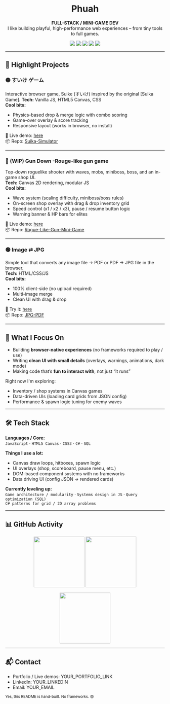 <!-- Banner / Intro -->
<h1 align="center">Phuah</h1>
<p align="center">
  <b>FULL-STACK / MINI-GAME DEV</b><br/>
  I like building playful, high-performance web experiences – from tiny tools to full games.
</p>

<!-- Badges / quick stats -->
<p align="center">
  <img src="https://img.shields.io/badge/Code-JavaScript-informational?style=flat&logo=javascript&logoColor=white&color=F7DF1E" />
  <img src="https://img.shields.io/badge/Code-HTML5-informational?style=flat&logo=html5&logoColor=white&color=E34F26" />
  <img src="https://img.shields.io/badge/Code-CSS3-informational?style=flat&logo=css3&logoColor=white&color=1572B6" />
  <img src="https://img.shields.io/badge/Also-C%23-239120?style=flat&logo=c-sharp&logoColor=white" />
  <img src="https://img.shields.io/badge/Also-SQL-336791?style=flat&logo=postgresql&logoColor=white" />
</p>

---

## 🚀 Highlight Projects

### 🟡 すいけ ゲーム 
Interactive browser game, Suike (すいけ) inspired by the original [Suika Game].
**Tech:** Vanilla JS, HTML5 Canvas, CSS  
**Cool bits:**
- Physics-based drop & merge logic with combo scoring
- Game-over overlay & score tracking
- Responsive layout (works in browser, no install)

🔗 Live demo: [here](https://phuahjinwei.github.io/Suika-Simulator/src/suikeGame.html)  
📦 Repo: [Suika-Simulator](https://github.com/PhuahJinWei/Suika-Simulator)

---

### 🔵 (WIP) Gun Down -Rouge-like gun game
Top-down roguelike shooter with waves, mobs, miniboss, boss, and an in-game shop UI.  
**Tech:** Canvas 2D rendering, modular JS  
**Cool bits:**
- Wave system (scaling difficulty, miniboss/boss rules)
- On-screen shop overlay with drag & drop inventory grid
- Speed control (x1 / x2 / x3), pause / resume button logic
- Warning banner & HP bars for elites

🔗 Live demo: [here](https://phuahjinwei.github.io/Rogue-Like-Gun-Mini-Game/)  
📦 Repo: [Rogue-Like-Gun-Mini-Game](https://github.com/PhuahJinWei/Rogue-Like-Gun-Mini-Game)

---

### 🟢 Image ⇄ JPG
Simple tool that converts any image file → PDF or PDF → JPG file in the browser.  
**Tech:** HTML/CSS/JS  
**Cool bits:**
- 100% client-side (no upload required)
- Multi-image merge
- Clean UI with drag & drop

🔗 Try it: [here](https://phuahjinwei.github.io/JPG-PDF/)  
📦 Repo: [JPG-PDF](https://github.com/PhuahJinWei/JPG-PDF)

---

## 🧠 What I Focus On

- Building **browser-native experiences** (no frameworks required to play / use)
- Writing **clean UI with small details** (overlays, warnings, animations, dark mode)
- Making code that’s **fun to interact with**, not just “it runs”

Right now I'm exploring:
- Inventory / shop systems in Canvas games  
- Data-driven UIs (loading card grids from JSON config)  
- Performance & spawn logic tuning for enemy waves

---

## 🛠 Tech Stack

**Languages / Core:**  
`JavaScript` · `HTML5 Canvas` · `CSS3` · `C#` · `SQL`

**Things I use a lot:**  
- Canvas draw loops, hitboxes, spawn logic
- UI overlays (shop, scoreboard, pause menu, etc.)
- DOM-based component systems with no frameworks
- Data driving UI (config JSON → rendered cards)

**Currently leveling up:**  
`Game architecture / modularity` · `Systems design in JS` · `Query optimization (SQL)`  
`C# patterns for grid / 2D array problems`

---

## 📊 GitHub Activity

<!-- Streak / stats cards are popular and recognizable on GitHub READMEs.
     If you don't like these visuals, you can delete this entire section. -->

<p align="center">
  <img height="160" src="https://github-readme-stats.vercel.app/api?username=YOUR_GITHUB_USERNAME&show_icons=true&theme=transparent&hide_border=true" />
  <img height="160" src="https://github-readme-streak-stats.herokuapp.com?user=YOUR_GITHUB_USERNAME&theme=transparent&hide_border=true" />
</p>

<!-- Optional: top languages card -->
<p align="center">
  <img height="160" src="https://github-readme-stats.vercel.app/api/top-langs/?username=YOUR_GITHUB_USERNAME&layout=compact&theme=transparent&hide_border=true" />
</p>

---

## 📬 Contact

- Portfolio / Live demos: YOUR_PORTFOLIO_LINK
- LinkedIn: YOUR_LINKEDIN
- Email: YOUR_EMAIL

<!-- tiny note at the end -->
<sub>Yes, this README is hand-built. No frameworks. 😎</sub>

